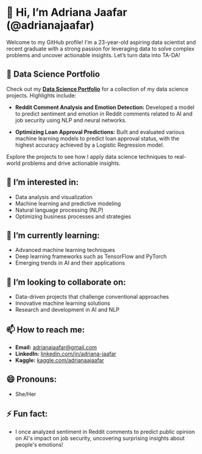 # 👋 Hi, I’m Adriana Jaafar (@adrianajaafar)

Welcome to my GitHub profile! I'm a 23-year-old aspiring data scientist and recent graduate with a strong passion for leveraging data to solve complex problems and uncover actionable insights. Let’s turn data into TA-DA!

## 📂 Data Science Portfolio

Check out my **[Data Science Portfolio](https://github.com/adrianajaafar/DATA-SCIENCE-PORTFOLIO)** for a collection of my data science projects. Highlights include:

- **Reddit Comment Analysis and Emotion Detection:** Developed a model to predict sentiment and emotion in Reddit comments related to AI and job security using NLP and neural networks.
  
- **Optimizing Loan Approval Predictions:** Built and evaluated various machine learning models to predict loan approval status, with the highest accuracy achieved by a Logistic Regression model.

Explore the projects to see how I apply data science techniques to real-world problems and drive actionable insights.

## 👀 I’m interested in:
- Data analysis and visualization
- Machine learning and predictive modeling
- Natural language processing (NLP)
- Optimizing business processes and strategies

## 🌱 I’m currently learning:
- Advanced machine learning techniques
- Deep learning frameworks such as TensorFlow and PyTorch
- Emerging trends in AI and their applications

## 💞️ I’m looking to collaborate on:
- Data-driven projects that challenge conventional approaches
- Innovative machine learning solutions
- Research and development in AI and NLP

## 📫 How to reach me:
- **Email:** [adrianajaafar@gmail.com](mailto:adrianajaafar@gmail.com)
- **LinkedIn:** [linkedin.com/in/adriana-jaafar](https://www.linkedin.com/in/adriana-jaafar/)
- **Kaggle:** [kaggle.com/adrianaajaafar](https://www.kaggle.com/adrianaajaafar)

## 😄 Pronouns:
- She/Her

## ⚡ Fun fact:
- I once analyzed sentiment in Reddit comments to predict public opinion on AI's impact on job security, uncovering surprising insights about people's emotions!
